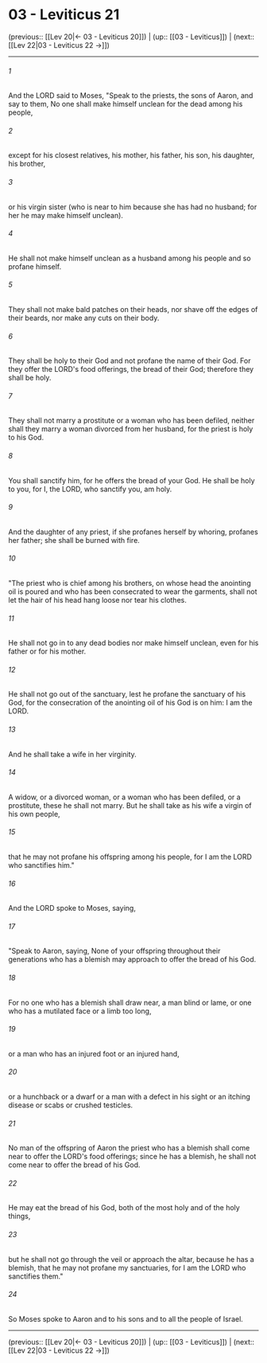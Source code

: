 # 03 - Leviticus 21

(previous:: [[Lev 20|← 03 - Leviticus 20]]) | (up:: [[03 - Leviticus]]) | (next:: [[Lev 22|03 - Leviticus 22 →]])

***


###### 1 
And the LORD said to Moses, "Speak to the priests, the sons of Aaron, and say to them, No one shall make himself unclean for the dead among his people, 

###### 2 
except for his closest relatives, his mother, his father, his son, his daughter, his brother, 

###### 3 
or his virgin sister (who is near to him because she has had no husband; for her he may make himself unclean). 

###### 4 
He shall not make himself unclean as a husband among his people and so profane himself. 

###### 5 
They shall not make bald patches on their heads, nor shave off the edges of their beards, nor make any cuts on their body. 

###### 6 
They shall be holy to their God and not profane the name of their God. For they offer the LORD's food offerings, the bread of their God; therefore they shall be holy. 

###### 7 
They shall not marry a prostitute or a woman who has been defiled, neither shall they marry a woman divorced from her husband, for the priest is holy to his God. 

###### 8 
You shall sanctify him, for he offers the bread of your God. He shall be holy to you, for I, the LORD, who sanctify you, am holy. 

###### 9 
And the daughter of any priest, if she profanes herself by whoring, profanes her father; she shall be burned with fire. 

###### 10 
"The priest who is chief among his brothers, on whose head the anointing oil is poured and who has been consecrated to wear the garments, shall not let the hair of his head hang loose nor tear his clothes. 

###### 11 
He shall not go in to any dead bodies nor make himself unclean, even for his father or for his mother. 

###### 12 
He shall not go out of the sanctuary, lest he profane the sanctuary of his God, for the consecration of the anointing oil of his God is on him: I am the LORD. 

###### 13 
And he shall take a wife in her virginity. 

###### 14 
A widow, or a divorced woman, or a woman who has been defiled, or a prostitute, these he shall not marry. But he shall take as his wife a virgin of his own people, 

###### 15 
that he may not profane his offspring among his people, for I am the LORD who sanctifies him." 

###### 16 
And the LORD spoke to Moses, saying, 

###### 17 
"Speak to Aaron, saying, None of your offspring throughout their generations who has a blemish may approach to offer the bread of his God. 

###### 18 
For no one who has a blemish shall draw near, a man blind or lame, or one who has a mutilated face or a limb too long, 

###### 19 
or a man who has an injured foot or an injured hand, 

###### 20 
or a hunchback or a dwarf or a man with a defect in his sight or an itching disease or scabs or crushed testicles. 

###### 21 
No man of the offspring of Aaron the priest who has a blemish shall come near to offer the LORD's food offerings; since he has a blemish, he shall not come near to offer the bread of his God. 

###### 22 
He may eat the bread of his God, both of the most holy and of the holy things, 

###### 23 
but he shall not go through the veil or approach the altar, because he has a blemish, that he may not profane my sanctuaries, for I am the LORD who sanctifies them." 

###### 24 
So Moses spoke to Aaron and to his sons and to all the people of Israel.

***

(previous:: [[Lev 20|← 03 - Leviticus 20]]) | (up:: [[03 - Leviticus]]) | (next:: [[Lev 22|03 - Leviticus 22 →]])
